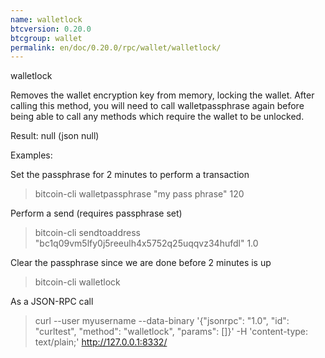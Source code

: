 ```yaml
---
name: walletlock
btcversion: 0.20.0
btcgroup: wallet
permalink: en/doc/0.20.0/rpc/wallet/walletlock/
---
```


walletlock

Removes the wallet encryption key from memory, locking the wallet.
After calling this method, you will need to call walletpassphrase again
before being able to call any methods which require the wallet to be unlocked.

Result:
null    (json null)

Examples:

Set the passphrase for 2 minutes to perform a transaction
> bitcoin-cli walletpassphrase "my pass phrase" 120

Perform a send (requires passphrase set)
> bitcoin-cli sendtoaddress "bc1q09vm5lfy0j5reeulh4x5752q25uqqvz34hufdl" 1.0

Clear the passphrase since we are done before 2 minutes is up
> bitcoin-cli walletlock 

As a JSON-RPC call
> curl --user myusername --data-binary '{"jsonrpc": "1.0", "id": "curltest", "method": "walletlock", "params": []}' -H 'content-type: text/plain;' http://127.0.0.1:8332/


